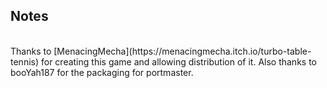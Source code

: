 ## Notes
<br/>
Thanks to [MenacingMecha](https://menacingmecha.itch.io/turbo-table-tennis) for creating this game and allowing distribution of it.  Also thanks to booYah187 for the packaging for portmaster.
<br/>
